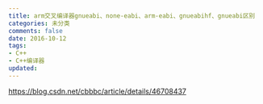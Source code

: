```yaml
---
title: arm交叉编译器gnueabi、none-eabi、arm-eabi、gnueabihf、gnueabi区别
categories: 未分类
comments: false
date: 2016-10-12
tags:
- C++
- C++编译器
updated:
---
```

https://blog.csdn.net/cbbbc/article/details/46708437